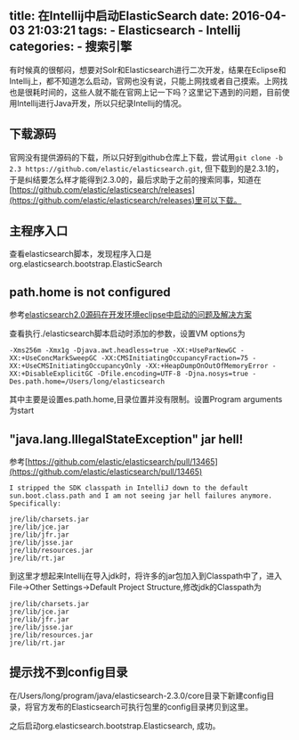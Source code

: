 title: 在Intellij中启动ElasticSearch
date: 2016-04-03 21:03:21
tags: 
    - Elasticsearch
    - Intellij
categories:
    - 搜索引擎
---
有时候真的很郁闷，想要对Solr和Elasticsearch进行二次开发，结果在Eclipse和Intellij上，都不知道怎么启动，官网也没有说，只能上网找或者自己摸索。上网找也是很耗时间的，这些人就不能在官网上记一下吗？这里记下遇到的问题，目前使用Intellij进行Java开发，所以只纪录Intellij的情况。

## 下载源码
官网没有提供源码的下载，所以只好到github仓库上下载，尝试用`git clone -b 2.3 https://github.com/elastic/elasticsearch.git`, 但下载到的是2.3.1的，于是纠结要怎么样才能得到2.3.0的，最后求助于之前的搜索同事，知道在[https://github.com/elastic/elasticsearch/releases](https://github.com/elastic/elasticsearch/releases)里可以下载。

## 主程序入口
查看elasticsearch脚本，发现程序入口是org.elasticsearch.bootstrap.ElasticSearch

## path.home is not configured

参考[elasticsearch2.0源码在开发环境eclipse中启动的问题及解决方案](http://blog.csdn.net/jianjun200607/article/details/49821813#reply)

查看执行./elasticsearch脚本启动时添加的参数，设置VM options为
```
-Xms256m -Xmx1g -Djava.awt.headless=true -XX:+UseParNewGC -XX:+UseConcMarkSweepGC -XX:CMSInitiatingOccupancyFraction=75 -XX:+UseCMSInitiatingOccupancyOnly -XX:+HeapDumpOnOutOfMemoryError -XX:+DisableExplicitGC -Dfile.encoding=UTF-8 -Djna.nosys=true -Des.path.home=/Users/long/elasticsearch
```
其中主要是设置es.path.home,目录位置并没有限制。设置Program arguments为start

## "java.lang.IllegalStateException" jar hell!

参考[https://github.com/elastic/elasticsearch/pull/13465](https://github.com/elastic/elasticsearch/pull/13465)

```
I stripped the SDK classpath in IntelliJ down to the default sun.boot.class.path and I am not seeing jar hell failures anymore. Specifically:

jre/lib/charsets.jar
jre/lib/jce.jar
jre/lib/jfr.jar
jre/lib/jsse.jar
jre/lib/resources.jar
jre/lib/rt.jar
```
到这里才想起来Intellij在导入jdk时，将许多的jar包加入到Classpath中了，进入File->Other Settings->Default Project Structure,修改jdk的Classpath为
```
jre/lib/charsets.jar
jre/lib/jce.jar
jre/lib/jfr.jar
jre/lib/jsse.jar
jre/lib/resources.jar
jre/lib/rt.jar
```
## 提示找不到config目录
在/Users/long/program/java/elasticsearch-2.3.0/core目录下新建config目录，将官方发布的Elasticsearch可执行包里的config目录拷贝到这里。

之后启动org.elasticsearch.bootstrap.Elasticsearch, 成功。
